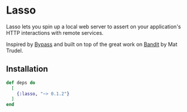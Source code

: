 # Lasso

Lasso lets you spin up a local web server to assert on your application's HTTP interactions with remote services.

Inspired by [Bypass](https://github.com/PSPDFKit-labs/bypass) and built on top of the great work on [Bandit](https://github.com/mtrudel/bandit) by Mat Trudel.

## Installation

```elixir
def deps do
  [
    {:lasso, "~> 0.1.2"}
  ]
end
```
